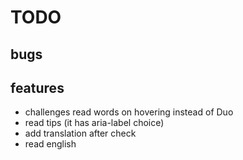 # TODO

## bugs

## features

- challenges read words on hovering instead of Duo
- read tips (it has aria-label choice)
- add translation after check
- read english
